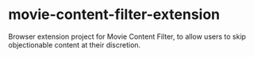 # movie-content-filter-extension
 Browser extension project for Movie Content Filter, to allow users to skip objectionable content at their discretion.
